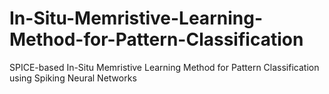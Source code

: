 # In-Situ-Memristive-Learning-Method-for-Pattern-Classification
SPICE-based In-Situ Memristive Learning Method for Pattern Classification using Spiking Neural Networks
